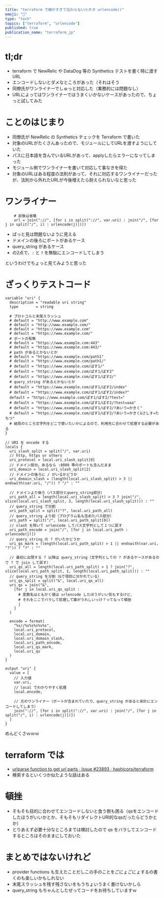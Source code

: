 ```yaml
---
title: "terraform で細かすぎて伝わらない小ネタ urlencode()"
emoji: "🤏"
type: "tech"
topics: ["terraform", "urlencode"]
published: true
publication_name: "terraform_jp"
---
```


# tl;dr

- terraform で NewRelic や DataDog 等の Synthetics テストを書く時に渡すURL
- エンコードしないとダメなところがあった（それはそう
- 同僚氏がワンライナーでしゅっと対応した（業務的には問題なし）
- URLによってはワンライナーではうまくいかないケースがあったので、ちょっと試してみた

# ことのはじまり

- 同僚氏が NewRelic の Synthetics チェックを Terraform で書いた
- 対象のURLがたくさんあったので、モジュールにしてURLを渡すようにしていた
- パスに日本語を含んでいるURLがあって、applyしたらエラーになってしまった
- モジュール側でワンライナーを書いて対応して事なきを得た
- 対象のURLはある程度の法則があって、それに対応するワンライナーだったが、法則から外れたURLが今後増えたら耐えられないなと思った

# ワンライナー

```hcl
    # 前後は省略
    url = join("://", [for i in split("://", var.uri) : join("/", [for j in split("/", i) : urlencode(j)])])
```

- ぱっと見は問題ないように見える
- ドメインの後ろにポートがあるケース
- query_string があるケース
- の2点で、`:` と `?` を無駄にエンコードしてしまう

というわけでちょっと見てみようと思った

# ざっくりテストコード

```hcl
variable "uri" {
  description = "readable uri string"
  type        = string

  # プロトコルと末尾スラッシュ
  # default = "http://www.example.com"
  # default = "http://www.example.com/"
  # default = "https://www.example.com"
  # default = "https://www.example.com/"
  # ポートの有無
  # default = "https://www.example.com:443"
  # default = "https://www.example.com:443/"
  # path があるとかないとか
  # default = "https://www.example.com/path1"
  # default = "https://www.example.com/path1/"
  # default = "https://www.example.com/ぱす1/"
  # default = "https://www.example.com/ぱす1/ぱす2"
  # default = "https://www.example.com/ぱす1/ぱす2/"
  # query_string があるとかないとか
  # default = "https://www.example.com/ぱす1/ぱす2/index"
  # default = "https://www.example.com/ぱす1/ぱす2/index?"
  default = "https://www.example.com/ぱす1/ぱす2/?test="
  # default = "https://www.example.com/ぱす1/ぱす2/?test=aaa"
  # default = "https://www.example.com/ぱす1/ぱす2/?あいう=かきく"
  # default = "https://www.example.com/ぱす1/ぱす2/?あいう=かきく&さしす=たちつ"
  # 結局のところ文字列をどこで使いたいかによるので、利用先に合わせて処理する必要がある
}

// URI を encode する
locals {
  uri_slash_split = split("/", var.uri)
  // http, https or others
  uri_protocol = local.uri_slash_split[0]
  // ドメイン部分。あるなら :8080 等のポートも含んだまま
  uri_domain = local.uri_slash_split[2]
  // ドメインの後ろに / がいるかどうか
  uri_domain_slash = (length(local.uri_slash_split) > 3 || endswith(var.uri, "/")) ? "/" : ""

  // ドメインより後ろ（パス部分とquery_string部分）
  uri_path_all = length(local.uri_slash_split) > 3 ? join("/", slice(local.uri_slash_split, 3, length(local.uri_slash_split))) : ""
  // query_string で分割
  uri_path_split = split("?", local.uri_path_all)
  // query_string より前（プログラム名も含めたパス部分）
  uri_path = split("/", local.uri_path_split[0])
  // slash を除いて urlencode してパス文字列として１つに戻す
  uri_path_encode = join("/", [for j in local.uri_path : urlencode(j)])
  // query_string の ? がいたかどうか
  uri_qs_mark = (length(local.uri_path_split) > 1 || endswith(var.uri, "?")) ? "?" : ""

  // 最初に出現する ? 以降は query_string（文字列としての ? があるケースがあるので ? で join して戻す）
  uri_qs_all = length(local.uri_path_split) > 1 ? join("?", slice(local.uri_path_split, 1, length(local.uri_path_split))) : ""
  // query_string を分割（&で項目に分かれている）
  uri_qs_split = split("&", local.uri_qs_all)
  uri_qs = join("&",
    [for j in local.uri_qs_split :
      # 変数名はともかく値は urlencode したほうがいい気もするけど、
      # それをここでバラして処理して誰がうれしいっけ？ってなって頓挫
      j
    ]
  )

  encode = format(
    "%s//%s%s%s%s%s",
    local.uri_protocol,
    local.uri_domain,
    local.uri_domain_slash,
    local.uri_path_encode,
    local.uri_qs_mark,
    local.uri_qs
  )
}

output "uri" {
  value = [
    // 入力値
    var.uri,
    // local でわかりやすく処理
    local.encode,

    // 元のワンライナー（ポートが含まれていたり、query_string があると余計にエンコードしてしまう）
    join("://", [for i in split("://", var.uri) : join("/", [for j in split("/", i) : urlencode(j)])])
  ]
}

```

めんどくさｗｗｗ

# terraform では

- [urlparse function to get url parts · Issue #23893 · hashicorp/terraform](https://github.com/hashicorp/terraform/issues/23893)
- 検索するといくつか似たような話はある

# 頓挫

- そもそも目的に合わせてエンコードしないと食う側も困る（qsをエンコードしたほうがいいかとか、そもそもリダイレクトURI的なqsだったらどうかとか）
- とりあえず必要十分なところまでは検討したので qs をバラしてエンコードするところはそのままにしておいた

# まとめではないけれど

- provider functions も生えたことだしこの手のことをごにょごにょするの書くのも楽しいかもしれない
- 末尾スラッシュを残す残さないをもうちょいうまく書けないかしら
- query_string もちゃんとしたぜってコードをお待ちしていますｗ
